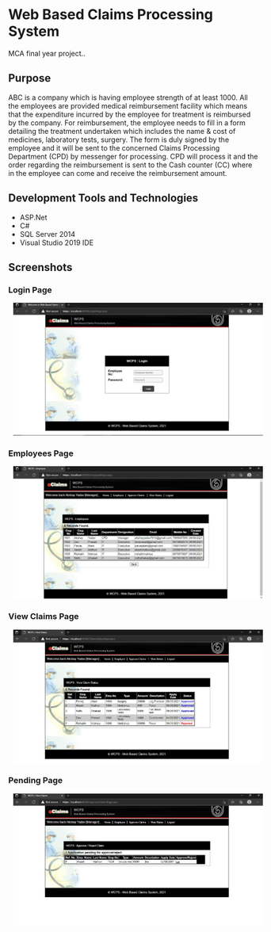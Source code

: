 # Web Based Claims Processing System

MCA final year project..

## Purpose

ABC is a company which is having employee strength of at least 1000. All the employees are provided medical reimbursement facility which means that the expenditure incurred by the employee for treatment is reimbursed by the company. For reimbursement, the employee needs to fill in a form detailing the treatment undertaken which includes the name & cost of medicines, laboratory tests, surgery. The form is duly signed by the employee and it will be sent to the concerned Claims Processing Department (CPD) by messenger for processing. CPD will process it and the order regarding the reimbursement is sent to the Cash counter (CC) where in the employee can come and receive the reimbursement amount.

## Development Tools and Technologies
   - ASP.Net
   - C#
   - SQL Server 2014
   - Visual Studio 2019 IDE

 ## Screenshots 
 ### Login Page 
  <img src = "eClaims_screenshots/LoginPage.jpg" hspace="10"></img>

 ### Employees Page 
  <img src = "eClaims_screenshots/Employees.jpg" hspace="10"></img>

   ### View Claims Page 
  <img src = "eClaims_screenshots/ViewClaims.jpg" hspace="10"></img>

   ### Pending Page 
  <img src = "eClaims_screenshots/Pending.jpg" hspace="10"></img>